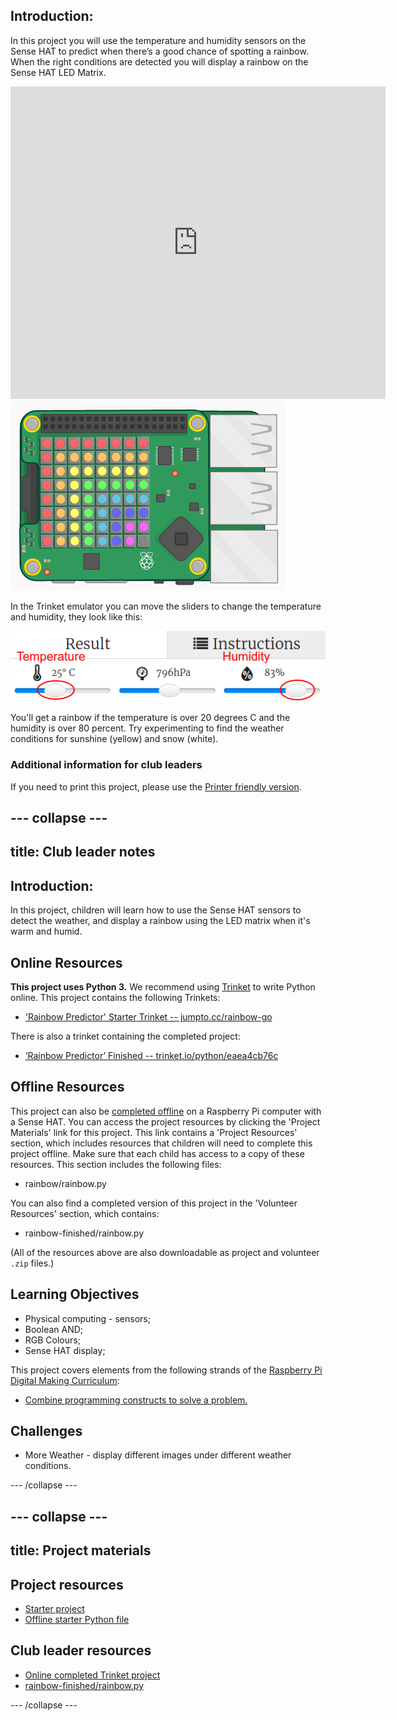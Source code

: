 ## Introduction: 

In this project you will use the temperature and humidity sensors on the Sense HAT to predict when there’s a good chance of spotting a rainbow. When the right conditions are detected you will display a rainbow on the Sense HAT LED Matrix. 

<div class="trinket">
<iframe src="https://trinket.io/embed/python/eaea4cb76c?outputOnly=true&start=result" width="600" height="500" frameborder="0" marginwidth="0" marginheight="0" allowfullscreen>
</iframe>
<img src="images/rainbow-final.png">
</div>

In the Trinket emulator you can move the sliders to change the temperature and humidity, they look like this:

![screenshot](images/rainbow-sliders.png) 

You'll get a rainbow if the temperature is over 20 degrees C and the humidity is over 80 percent. Try experimenting to find the weather conditions for sunshine (yellow) and snow (white).  


### Additional information for club leaders

If you need to print this project, please use the [Printer friendly version](https://projects.raspberrypi.org/en/projects/rainbow-predictor/print).


--- collapse ---
---
title: Club leader notes
---


## Introduction:
In this project, children will learn how to use the Sense HAT sensors to detect the weather, and display a rainbow using the LED matrix when it's warm and humid. 

## Online Resources

__This project uses Python 3.__ We recommend using [Trinket](https://trinket.io/) to write Python online. This project contains the following Trinkets:

+ ['Rainbow Predictor' Starter Trinket -- jumpto.cc/rainbow-go](http://jumpto.cc/rainbow-go)

There is also a trinket containing the completed project:

+ [‘Rainbow Predictor’ Finished -- trinket.io/python/eaea4cb76c](https://trinket.io/python/eaea4cb76c)

## Offline Resources
This project can also be [completed offline](https://www.codeclubprojects.org/en-GB/resources/physical-sense-hat/) on a Raspberry Pi computer with a Sense HAT. You can access the project resources by clicking the 'Project Materials' link for this project. This link contains a 'Project Resources' section, which includes resources that children will need to complete this project offline. Make sure that each child has access to a copy of these resources. This section includes the following files:

+ rainbow/rainbow.py

You can also find a completed version of this project in the 'Volunteer Resources' section, which contains:

+ rainbow-finished/rainbow.py

(All of the resources above are also downloadable as project and volunteer `.zip` files.)

## Learning Objectives
+ Physical computing - sensors;
+ Boolean AND; 
+ RGB Colours;
+ Sense HAT display;

This project covers elements from the following strands of the [Raspberry Pi Digital Making Curriculum](http://rpf.io/curriculum):

+ [Combine programming constructs to solve a problem.](https://www.raspberrypi.org/curriculum/programming/builder)

## Challenges
+ More Weather - display different images under different weather conditions. 

--- /collapse ---

--- collapse ---
---
title: Project materials
---

## Project resources
* [Starter project](http://jumpto.cc/rainbow-go)
* [Offline starter Python file](resources/rainbow-rainbow.py)

## Club leader resources
* [Online completed Trinket project](https://trinket.io/python/eaea4cb76c)
* [rainbow-finished/rainbow.py](resources/rainbow-final-rainbow.py)

--- /collapse ---
